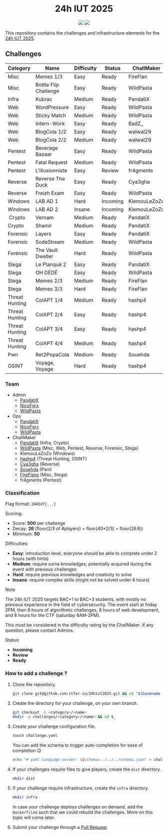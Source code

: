 <div align="center">
    <h1>24h IUT 2025</h1>
    <a href="https://discord.com/channels/1333366010232705097/1333366010753056831"><img src="https://img.shields.io/badge/discord-24hiut25-5865F2?style=for-the-badge&logo=discord"></a>
    <!--<a href=""><img src="https://img.shields.io/github/license/ctfer-io/24hiut2025?style=for-the-badge" alt="License"></a>-->
    <a href="https://github.com/ctfer-io/24hiut2025/blob/main/LICENSE"><img src="https://img.shields.io/badge/license-apache--2.0-green?style=for-the-badge"></a>
</div>

This repository contains the challenges and infrastructure elements for the [24h IUT 2025](https://24hinfo.iut.fr/).

## Challenges

| Category         | Name                    | Difficulty | Status   | ChallMaker   |
|------------------|-------------------------|------------|----------|--------------|
| Misc             | Memes 1/3               | Easy       | Ready    | FireFlan     |
| Misc             | Bottle Flip Challenge   | Easy       | Ready    | WildPasta    |
| Infra            | Kubrac                  | Medium     | Ready    | PandatiX     |
| Web              | WordPressure            | Easy       | Ready    | WildPasta    |
| Web              | Sticky Match            | Medium     | Ready    | WildPasta    |
| Web              | Intern-Work             | Easy       | Ready    | BadZ_        |
| Web              | BlogCola 1/2            | Easy       | Ready    | walwal29     |
| Web              | BlogCola 2/2            | Medium     | Ready    | walwal29     |
| Pentest          | Beverage Bazaar         | Easy       | Ready    | WildPasta    |
| Pentest          | Fatal Request           | Medium     | Ready    | WildPasta    |
| Pentest          | L'illusionniste         | Easy       | Review   | fr4gments    |
| Reverse          | Reverse The Duck        | Easy       | Ready    | Cya3gha      |
| Reverse          | Freizh Exam             | Easy       | Ready    | WildPasta    |
| Windows          | LAB AD 1                | Hard       | Incoming | KlemouLeZoZo |
| Windows          | LAB AD 2                | Insane     | Incoming | KlemouLeZoZo |
| Crypto           | Vernam                  | Medium     | Ready    | PandatiX     |
| Crypto           | Shamir                  | Medium     | Ready    | PandatiX     |
| Forensic         | Layers                  | Easy       | Ready    | PandatiX     |
| Forensic         | SodaStream              | Medium     | Ready    | WildPasta    |
| Forensic         | The Vault Dweller       | Hard       | Ready    | WildPasta    |
| Stega            | Le Planqué 2            | Easy       | Ready    | PandatiX     |
| Stega            | OH DÉDÉ                 | Easy       | Ready    | WildPasta    |
| Stega            | Memes 2/3               | Medium     | Ready    | FireFlan     |
| Stega            | Memes 3/3               | Hard       | Ready    | FireFlan     | 
| Threat Hunting   | ColAPT 1/4              | Medium     | Ready    | hashp4       |
| Threat Hunting   | ColAPT 2/4              | Easy       | Ready    | hashp4       |
| Threat Hunting   | ColAPT 3/4              | Easy       | Ready    | hashp4       |
| Threat Hunting   | ColAPT 4/4              | Medium     | Ready    | hashp4       |
| Pwn              | Ret2PopaCola            | Medium     | Ready    | Souehda      |
| OSINT            | Voyage, Voyage          | Hard       | Ready    | hashp4       |

### Team

- Admin
  - [PandatiX](https://github.com/pandatix)
  - [NicoFgrx](https://github.com/NicoFgrx)
  - [WildPasta](https://github.com/wildpasta)
- Ops
  - [PandatiX](https://github.com/pandatix)
  - [NicoFgrx](https://github.com/NicoFgrx)
  - [WildPasta](https://github.com/wildpasta)
- ChallMaker
  - [PandatiX](https://github.com/pandatix) (Infra, Crypto)
  - [WildPasta](https://github.com/wildpasta) (Misc, Web, Pentest, Reverse, Forensic, Stega)
  - KlemouLeZoZo (Windows)
  - [hashp4](https://x.com/hashp4_) (Threat Hunting, OSINT)
  - [Cya3gha](https://github.com/Cya3gha) (Reverse)
  - [Souehda](https://github.com/Souehda) (Pwn)
  - [FireFlans](https://github.com/FireFlans) (Misc, Stega)
  - fr4gments (Pentest)

### Classification

Flag format: `24HIUT{...}`

Scoring:
- Score: **500** per challenge
- Decay: **26** (floor(2/3 of #players) = floor(40*2/3) = floor(26.6))
- Minimum: **50**

Difficulties:
- **Easy**: introduction level, everyone should be able to complete under 2 hours (with hints)
- **Medium**: require some knowledges, potentially acquired during the event with previous challenges
- **Hard**: require previous knowledges and creativity to solve
- **Insane**: require complex skills (might not be solved under 8 hours)

> [!NOTE]
> The 24h IUT 2025 targets BAC+1 to BAC+3 students, with mostly no previous experience in the field of cybersecurity.
> The event start at friday 2PM, then 8 hours of algorithmic challenges, 8 hours of web development, and 8 hours for the CTF (saturday 6AM-2PM).
>
> This must be considered in the difficulty rating by the ChallMaker. If any question, please contact Admins.

Status:
- **Incoming**
- **Review**
- **Ready**

### How to add a challenge ?

1. Clone the repository.
    ```bash
    git clone git@github.com:ctfer-io/24hiut2025.git && cd "$(basename "$_" .git)"
    ```

2. Create the directory for your challenge, on your own branch.
    ```bash
    git checkout -b <category>/<name>
    mkdir -p challenges/<category>/<name> && cd $_
    ```

3. Create your challenge configuration file.
    ```bash
    touch challenge.yaml
    ```
    You can add the schema to trigger auto-completion for ease of completion :wink:
    ```bash
    echo "# yaml-language-server: \$schema=../../../schema.json" > challenge.yaml
    ```

4. If your challenges require files to give players, create the `dist` directory.
    ```bash
    mkdir dist
    ```

5. If your challenge require infrastructure, create the `infra` directory.
    ```bash
    mkdir infra
    ```
    In case your challenge deploys challenges on demand, add the `Dockerfile`s such that we could rebuild the challenges.
    More on this topic will come later.

6. Submit your challenge through a [Pull Request](https://github.com/ctfer-io/24hiut2025/compare/main?template=challenge_pr.md).
